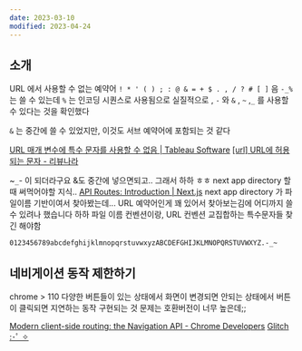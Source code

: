 ```yaml
---
date: 2023-03-10
modified: 2023-04-24
---
```


## 소개

URL 에서 사용할 수 없는 예약어
`! * ' ( ) ; : @ & = + $ . , / ? # [ ]`
음 `-_%` 는 쓸 수 있는데 `%` 는 인코딩 시퀀스로 사용됨으로 실질적으로 , `-` 와 `&` , `~` ,`_` 를 사용할 수 있다는 것을 확인했다

`&` 는 중간에 쓸 수 있었지만, 이것도 서브 예약어에 포함되는 것 같다

[URL 매개 변수에 특수 문자를 사용할 수 없음 | Tableau Software](https://kb.tableau.com/articles/issue/special-characters-in-url-parameters?lang=ko-kr)
[[url] URL에 허용되는 문자 - 리뷰나라](http://daplus.net/url-url%EC%97%90-%ED%97%88%EC%9A%A9%EB%90%98%EB%8A%94-%EB%AC%B8%EC%9E%90/)

~`_`- 이 되더라구요 &도 중간에 넣으면되고.. 그래서 하하 ㅎㅎ
next app directory 할 때 써먹어야할 지식..
[API Routes: Introduction | Next.js](https://nextjs.org/docs/api-routes/introduction)
next app directory 가 파일이름 기반이여서 찾아봤는데... URL 예약어인게 꽤 있어서 찾아보는김에 어디까지 쓸 수 있려나 했습니다 하하 파일 이름 컨벤션이랑, URL 컨벤션 교집합하는 특수문자들 찾긴 해야함

```
0123456789abcdefghijklmnopqrstuvwxyzABCDEFGHIJKLMNOPQRSTUVWXYZ.-_~
```

## 네비게이션 동작 제한하기

chrome > 110
다양한 버튼들이 있는 상태에서 화면이 변경되면 안되는 상태에서 버튼이 클릭되면 지연하는 동작 구현되는 것
문제는 호환버전이 너무 높은데;;

[Modern client-side routing: the Navigation API - Chrome Developers](https://developer.chrome.com/docs/web-platform/navigation-api/)
[Glitch :･ﾟ ✧](https://glitch.com/edit/#!/gigantic-honored-octagon?path=index.html%3A92%3A13)
